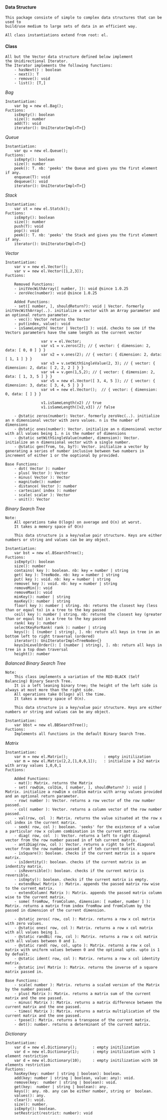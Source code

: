 #### Data Structure
    This package consiste of simple to complex data structures that can be used to 
    build/use medium to large sets of data in an efficient way.
    
    All class instantiations extend from root: el.
    
#### Class
    All but the Vector data structure defined below implement 
    the Unidirectional Iterator.
    The Iterator implements the following functions:
        - hasNext() : boolean
        - next(): T
        - remove(): void
        - list(): [T,]
                
_Bag_
    
    Instantiation:
        var bg = new el.Bag();
    Fuctions:
        isEmpty(): boolean
        size(): number
        add(T): void
        iterator(): UniIteratorImpl<T>{}
        
_Queue_
    
    Instantiation:
        var qu = new el.Queue();
    Fuctions:
        isEmpty(): boolean
        size(): number
        peek(): T. nb: 'peeks' the Queue and gives you the first element if any.
        enqueue(T): void
        dequeue(): void
        iterator(): UniIteratorImpl<T>{}
        
_Stack_
    
    Instantiation:
        var st = new el.Statck();
    Fuctions:
        isEmpty(): boolean
        size(): number
        push(T): void
        pop(): void
        peek(): T. nb: 'peeks' the Stack and gives you the first element if any.
        iterator(): UniIteratorImpl<T>{}
        
_Vector_
    
    Instantiation:
        var v = new el.Vector();
        var v = new el.Vector([1,2,3]);
    Fuctions:
    
        Removed Functions:
        - initVecWithArray([ number, ]): void @since 1.0.25
        - zeroVec(number): void @since 1.0.25
    
        Added Functions:
        - set([ number, ], shouldReturn?): void | Vector. formerly initVecWithArray(..). initialize a vector with an Array parameter and an optional return parameter.
        - vec(): Vector returns the Vector
        - put(index, value): void
        - isSameLength( Vector | Vector[] ): void. checks to see if the Vectors parameters have the same length as the current vector
        
                    var v = el.Vector;
                    var v1 = v.zeros(2); // { vector: { dimension: 2, data: [ 0, 0 ] } }
                    var v2 = v.ones(2); // { vector: { dimension: 2, data: [ 1, 1 ] } }
                    var v3 = v.setWithSingleValue(2, 3); // { vector: { dimension: 2, data: [ 2, 2, 2 ] } }
                    var v4 = v.gen(1,5,2); // { vector: { dimension: 2, data: [ 1, 3, 5 ] } }
                    var v5 = new el.Vector([ 3, 4, 5 ]); // { vector: { dimension: 3, data: [ 3, 4, 5 ] } }
                    var v4 = new el.Vector();  // { vector: { dimension: 0, data: [ ] } }
                    
                    v1.isSameLength(v2) // true
                    v1.isSameLength([v2,v3]) // false
                 
        - @static zeros(number): Vector. formerly zeroVec(..). initialize an n dimensional vector with zero values. n is the number of dimensions
        - @static ones(number): Vector. initialize an n dimensional vector with all values being 1. n is the number of dimensions
        - @static setWithSingleValue(number, dimension): Vector. initialize an n dimensional vector with a single number.
        - @static gen(from, to, by?): Vector. initialize a vector by generating a series of number inclusive between two numbers in increment of either 1 or the ooptional by provided.

    Base Functions:
        - dot( Vector ): number
        - plus( Vector ): Vector
        - minus( Vector ): Vector
        - magnitude(): number
        - distance( Vector ): number
        - cartesian( index ): number
        - scale( scalar ): Vector
        - unit(): Vector
                    
_Binary Search Tree_

    Note:
        All operations take O(logn) on average and O(n) at worst.
        It takes a memory space of O(n)
        
        This data structure is a key/value pair structure. Keys are either numbers or string and values can be any object.
    
    Instantiation:
        var bst = new el.BSearchTree();
    Fuctions:
        isEmpty(): boolean
        size(): number
        contains( key ): boolean. nb: key = number | string
        get( key ): TreeNode. nb: key = number | string
        put( key ): void. nb: key = number | string
        remove( key ): void. nb: key = number | string
        removeMin(): void
        removeMax(): void
        minKey(): number | string
        maxKey(): number | string
        floor( key ): number | string. nb: returns the closest key (less than or eqaul to) in a tree to the key passed
        ceil( key ): number | string. nb: returns the closest key (greater than or eqaul to) in a tree to the key passed
        rank( key ): number
        selectKeyForRank( rank ): number | string
        keys(): [ (number | string), ]. nb: return all keys in tree in an bottom left to right traversal (ordered)
        iterator(): UniIteratorImpl<TreeNode>{}
        keysInLevelOrder(): [ (number | string), ]. nb: return all keys in tree in a top down traversal
        height(): number
        
_Balanced Binary Search Tree_

    Note:
        This class implements a variation of the RED-BLACK (Self Balancing) Binary Search Tree.
        It is a left leaning binary tree; the height of the left side is always at most more than the right side.
        All operations take O(logn) all the time.
        It takes a memory space of O(n).
        
        This data structure is a key/value pair structure. Keys are either numbers or string and values can be any object.
        
    Instantiation:
        var bbst = new el.BBSearchTree();
    Fuctions:
        Implements all functions in the default Binary Search Tree.
        
_Matrix_
    
    Instantiation:
        var m = new el.Matrix();                : empty initilization
        var m = new el.Matrix(2,2,[1,0,0,1]);   : initialize a 2x2 matrix with array values 1,0,0,1
    Fuctions:
    
        Added Functions:
        - mat(): Matrix. returns the Matrix
        - set( rowDim, colDim, [ number, ], shouldReturn? ): void | Matrix. initialize a rowDim x colDim matrix with array values provided and an optional return parameter.
        - row( number ): Vector. returns a row vector of the row number passed.
        - col( number ): Vector. returns a column vector of the row number passed.
        - val(row, col  ): Matrix. returns the value situated at the row x col index in the current matrix.
        - seek( row, col ): boolean. 'seeks' for the existence of a value a particular row x column combination in the current matrix.
        - diag( row, col  ): Vector. returns a left to right diagonal vector from the row number passed in of teh current matrix.
        - antiDiag(row, col ): Vector. returns a right to left diagonal vector from the row number passed in of teh current matrix.
        - isSquare(): boolean. checks if the current matrix is a square matrix.
        - isIdentity(): boolean. checks if the current matrix is an indentity matrix.
        - isReversible(): boolean. checks if the current matrix is reversible.
        - isEmpty(): boolean. checks if the current matrix is empty.
        - extendRow( Matrix ): Matrix. appends the passed matrix row wise to the current matrix.
        - extendColumn( Matrix ): Matrix. appends the passed matrix column wise to the current matrix.
        - some( fromRow, fromColumn, dimension: [ number, number ] ): Matrix. returns a matrix from index fromRow and fromColumn by the passed in dimension of the current dimension.
        
        - @static zeros( row, col ): Matrix. returns a row x col matrix with zero values.
        - @static ones( row, col ): Matrix. returns a row x col matrix with all values being 1.
        - @static randBi( row, col ): Matrix. returns a row x col matrix with all values between 0 and 1.
        - @static rand( row, col, upto ): Matrix. returns a row x col matrix with uniform values between 0 and the optional upto. upto is 1 by defualt.
        - @static ident( row, col ): Matrix. returns a row x col identity matrix.
        - @static inv( Matrix ): Matrix. returns the inverse of a square matrix passed in. 
        
    Base Functions:
        - scale( number ): Matrix. returns a scaled version of the Matrix by the number passed.
        - plus( Matrix ): Matrix. returns a matrix sum of the current matrix and the one passed.
        - minus( Matrix ): Matrix. returns a matrix difference between the current matrix and the one passed.
        - times( Matrix ): Matrix. returns a matrix multiplication of the current matrix and the one passed.
        - tpose(): Matrix. returns a transpose of the current matrix.
        - det(): number. returns a determinant of the current matrix.
        
_Dictionary_
    
    Instantiation:
        var d = new el.Dictionary();       : empty initilization
        var d = new el.Dictionary(1);      : empty initilization with 1 element restriction
        var d = new el.Dictionary(10);     : empty initilization with 10 elements restriction
    Fuctions:
        hasKey(key: number | string | boolean): boolean.
        add(key: number | string | boolean, value: any): void.
        remove(key:  number | string | boolean): void.
        get(key:  number | string | boolean): any.
        keys(): any. nb. any can be either number, string or  boolean.
        values(): any.
        clear(): void.
        size(): number.
        isEmpty(): boolean.
        setRestrict(restrict: number): void
